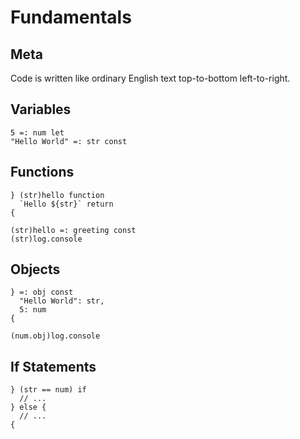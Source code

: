 # Fundamentals



## Meta

Code is written like ordinary English text top-to-bottom left-to-right.

## Variables

```
5 =: num let
"Hello World" =: str const
```

## Functions

```
} (str)hello function
  `Hello ${str}` return
{

(str)hello =: greeting const
(str)log.console
```

## Objects

```
} =: obj const
  "Hello World": str,
  5: num
{

(num.obj)log.console
```

## If Statements

```
} (str == num) if
  // ...   
} else {
  // ...
{
```